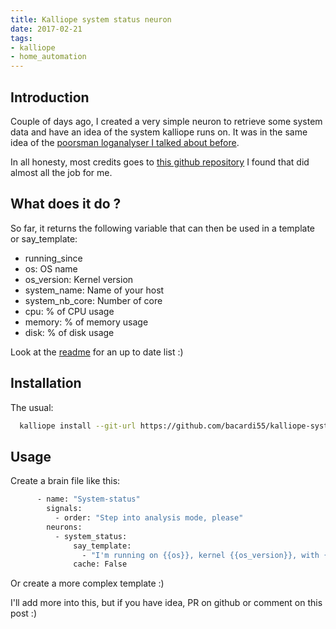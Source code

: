 ```yaml
---
title: Kalliope system status neuron
date: 2017-02-21
tags:
- kalliope
- home_automation
---
```



## Introduction

Couple of days ago, I created a very simple neuron to retrieve some system data and have an idea of the system kalliope runs on. It was in the same idea of the [poorsman loganalyser I talked about before](node/31).

In all honesty, most credits goes to [this github repository](https://github.com/edouardpoitras/jasper-status) I found that did almost all the job for me.

## What does it do ?

So far, it returns the following variable that can then be used in a template or say_template:

* running_since
* os: OS name
* os_version: Kernel version
* system_name: Name of your host
* system_nb_core: Number of core
* cpu: % of CPU usage
* memory: % of memory usage
* disk: % of disk usage

Look at the [readme](https://github.com/bacardi55/kalliope-system-status) for an up to date list :)

## Installation

The usual:

```bash
  kalliope install --git-url https://github.com/bacardi55/kalliope-system-status.git
```

## Usage

Create a brain file like this:

```bash
      - name: "System-status"
        signals:
          - order: "Step into analysis mode, please"
        neurons:
          - system_status:
              say_template:
                - "I'm running on {{os}}, kernel {{os_version}}, with {{system_nb_cores}} cores.    C P U usage {{cpu}} %  memory usage {{memory}} %  disk usage {{disk}} %"
              cache: False
```

Or create a more complex template :)

I'll add more into this, but if you have idea, PR on github or comment on this post :)
